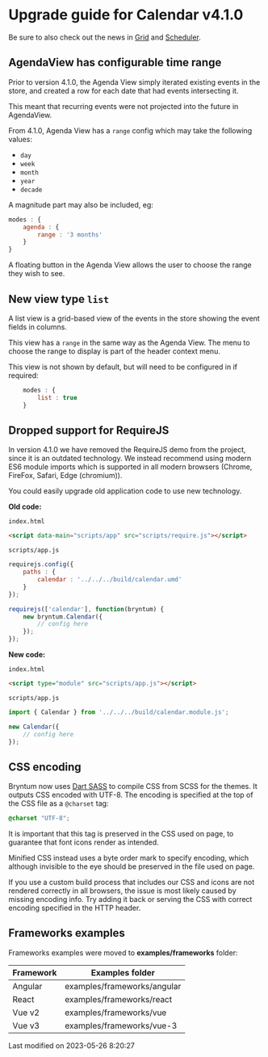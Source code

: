 # Upgrade guide for Calendar v4.1.0

Be sure to also check out the news in [Grid](#Grid/guides/upgrades/4.1.0.md) and 
[Scheduler](#Scheduler/guides/upgrades/4.1.0.md).

## AgendaView has configurable time range

Prior to version 4.1.0, the Agenda View simply iterated existing events in the store, and created a row for each date
that had events intersecting it.

This meant that recurring events were not projected into the future in AgendaView.

From 4.1.0, Agenda View has a `range` config which may take the following values:

- `day`
- `week`
- `month`
- `year`
- `decade`

A magnitude part may also be included, eg:

```javascript
modes : {
    agenda : {
        range : '3 months'
    }
}
```

A floating button in the Agenda View allows the user to choose the range they wish to see.

## New view type `list`
A list view is a grid-based view of the events in the store showing the event fields in columns.

This view has a `range` in the same way as the Agenda View. The menu to choose the range to display is part of the header context menu.

This view is not shown by default, but will need to be configured in if required:

```javascript
    modes : {
        list : true
    }
```

## Dropped support for RequireJS

In version 4.1.0 we have removed the RequireJS demo from the project, since it is an outdated technology. 
We instead recommend using modern ES6 module imports which is supported in all modern browsers 
(Chrome, FireFox, Safari, Edge (chromium)). 

You could easily upgrade old application code to use new technology.

**Old code:**

`index.html`
```html
<script data-main="scripts/app" src="scripts/require.js"></script>
```

`scripts/app.js`

```javascript
requirejs.config({
    paths : {
        calendar : '../../../build/calendar.umd'
    }
});

requirejs(['calendar'], function(bryntum) {
    new bryntum.Calendar({
        // config here
    });
});
```

**New code:**

`index.html`
```html
<script type="module" src="scripts/app.js"></script>
```

`scripts/app.js`

```javascript
import { Calendar } from '../../../build/calendar.module.js';

new Calendar({
    // config here
});
```

## CSS encoding

Bryntum now uses [Dart SASS](https://sass-lang.com/dart-sass) to compile CSS from SCSS for the themes. It outputs CSS 
encoded with UTF-8. The encoding is specified at the top of the CSS file as a `@charset` tag:

```css
@charset "UTF-8";
```

It is important that this tag is preserved in the CSS used on page, to guarantee that font icons render as intended.

Minified CSS instead uses a byte order mark to specify encoding, which although invisible to the eye should be preserved
in the file used on page.

If you use a custom build process that includes our CSS and icons are not rendered correctly in all browsers, the issue
is most likely caused by missing encoding info. Try adding it back or serving the CSS with correct encoding specified
in the HTTP header.

## Frameworks examples

Frameworks examples were moved to **examples/frameworks** folder:

| Framework | Examples folder             |
|-----------|-----------------------------|
| Angular   | examples/frameworks/angular |
| React     | examples/frameworks/react   |
| Vue v2    | examples/frameworks/vue     |
| Vue v3    | examples/frameworks/vue-3   |


<p class="last-modified">Last modified on 2023-05-26 8:20:27</p>